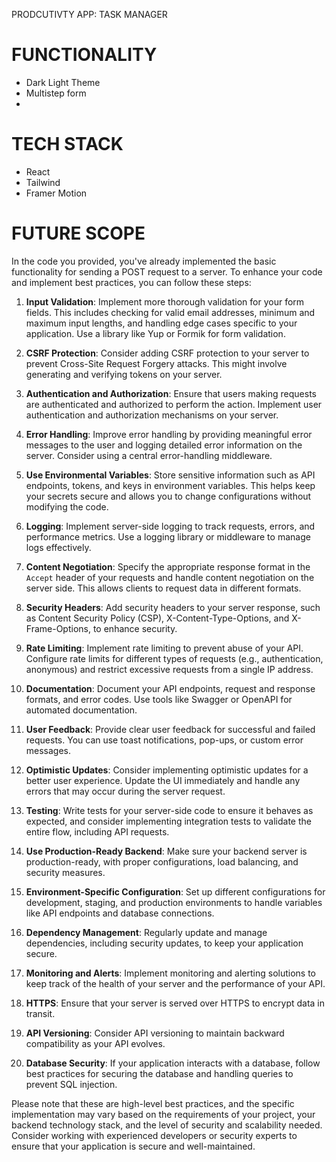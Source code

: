 PRODCUTIVTY APP: TASK MANAGER

# FUNCTIONALITY

- Dark Light Theme
- Multistep form
-

# TECH STACK

- React
- Tailwind
- Framer Motion

# FUTURE SCOPE

In the code you provided, you've already implemented the basic functionality for sending a POST request to a server. To enhance your code and implement best practices, you can follow these steps:

1. **Input Validation**: Implement more thorough validation for your form fields. This includes checking for valid email addresses, minimum and maximum input lengths, and handling edge cases specific to your application. Use a library like Yup or Formik for form validation.

2. **CSRF Protection**: Consider adding CSRF protection to your server to prevent Cross-Site Request Forgery attacks. This might involve generating and verifying tokens on your server.

3. **Authentication and Authorization**: Ensure that users making requests are authenticated and authorized to perform the action. Implement user authentication and authorization mechanisms on your server.

4. **Error Handling**: Improve error handling by providing meaningful error messages to the user and logging detailed error information on the server. Consider using a central error-handling middleware.

5. **Use Environmental Variables**: Store sensitive information such as API endpoints, tokens, and keys in environment variables. This helps keep your secrets secure and allows you to change configurations without modifying the code.

6. **Logging**: Implement server-side logging to track requests, errors, and performance metrics. Use a logging library or middleware to manage logs effectively.

7. **Content Negotiation**: Specify the appropriate response format in the `Accept` header of your requests and handle content negotiation on the server side. This allows clients to request data in different formats.

8. **Security Headers**: Add security headers to your server response, such as Content Security Policy (CSP), X-Content-Type-Options, and X-Frame-Options, to enhance security.

9. **Rate Limiting**: Implement rate limiting to prevent abuse of your API. Configure rate limits for different types of requests (e.g., authentication, anonymous) and restrict excessive requests from a single IP address.

10. **Documentation**: Document your API endpoints, request and response formats, and error codes. Use tools like Swagger or OpenAPI for automated documentation.

11. **User Feedback**: Provide clear user feedback for successful and failed requests. You can use toast notifications, pop-ups, or custom error messages.

12. **Optimistic Updates**: Consider implementing optimistic updates for a better user experience. Update the UI immediately and handle any errors that may occur during the server request.

13. **Testing**: Write tests for your server-side code to ensure it behaves as expected, and consider implementing integration tests to validate the entire flow, including API requests.

14. **Use Production-Ready Backend**: Make sure your backend server is production-ready, with proper configurations, load balancing, and security measures.

15. **Environment-Specific Configuration**: Set up different configurations for development, staging, and production environments to handle variables like API endpoints and database connections.

16. **Dependency Management**: Regularly update and manage dependencies, including security updates, to keep your application secure.

17. **Monitoring and Alerts**: Implement monitoring and alerting solutions to keep track of the health of your server and the performance of your API.

18. **HTTPS**: Ensure that your server is served over HTTPS to encrypt data in transit.

19. **API Versioning**: Consider API versioning to maintain backward compatibility as your API evolves.

20. **Database Security**: If your application interacts with a database, follow best practices for securing the database and handling queries to prevent SQL injection.

Please note that these are high-level best practices, and the specific implementation may vary based on the requirements of your project, your backend technology stack, and the level of security and scalability needed. Consider working with experienced developers or security experts to ensure that your application is secure and well-maintained.
